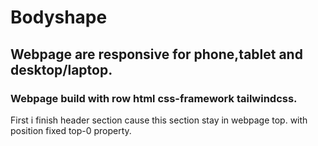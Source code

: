 # Bodyshape
##  Webpage are responsive for phone,tablet and desktop/laptop.
###  Webpage build with row html css-framework tailwindcss.
First i finish header section cause this section stay in webpage top. with position fixed top-0 property.
 
